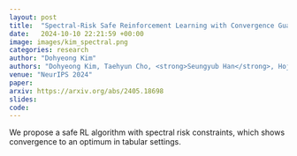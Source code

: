 ```yaml
---
layout: post
title:  "Spectral-Risk Safe Reinforcement Learning with Convergence Guarantees"
date:   2024-10-10 22:21:59 +00:00
image: images/kim_spectral.png
categories: research
author: "Dohyeong Kim"
authors: "Dohyeong Kim, Taehyun Cho, <strong>Seungyub Han</strong>, Hojun Chung, Kyungjae Lee, Songhwai Oh"
venue: "NeurIPS 2024"
paper: 
arxiv: https://arxiv.org/abs/2405.18698
slides: 
code: 
---
```

 We propose a safe RL algorithm with spectral risk constraints, which shows convergence to an optimum in tabular settings.



